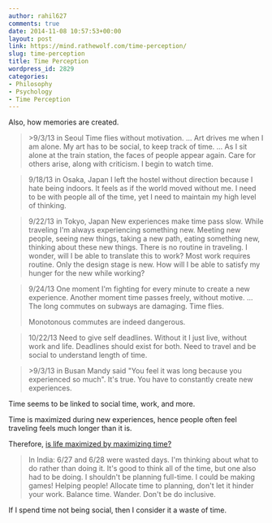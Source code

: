 ```yaml
---
author: rahil627
comments: true
date: 2014-11-08 10:57:53+00:00
layout: post
link: https://mind.rathewolf.com/time-perception/
slug: time-perception
title: Time Perception
wordpress_id: 2829
categories:
- Philosophy
- Psychology
- Time Perception
---
```


Also, how memories are created.



<blockquote>>9/3/13 in Seoul
Time flies without motivation.
...
Art drives me when I am alone. My art has to be social, to keep track of time.
...
As I sit alone at the train station, the faces of people appear again. Care for others arise, along with criticism. I begin to watch time.</blockquote>





<blockquote>9/18/13 in Osaka, Japan
I left the hostel without direction because I hate being indoors. It feels as if the world moved without me. I need to be with people all of the time, yet I need to maintain my high level of thinking.</blockquote>







<blockquote>9/22/13 in Tokyo, Japan
New experiences make time pass slow. While traveling I'm always experiencing something new. Meeting new people, seeing new things, taking a new path, eating something new, thinking about these new things. There is no routine in traveling. I wonder, will I be able to translate this to work? Most work requires routine. Only the design stage is new. How will I be able to satisfy my hunger for the new while working?</blockquote>











<blockquote>9/24/13
One moment I'm fighting for every minute to create a new experience. Another moment time passes freely, without motive.
...
The long commutes on subways are damaging. Time flies.

Monotonous commutes are indeed dangerous.</blockquote>





<blockquote>10/22/13
Need to give self deadlines. Without it I just live, without work and life. Deadlines should exist for both. Need to travel and be social to understand length of time.</blockquote>







<blockquote>>9/3/13 in Busan
Mandy said "You feel it was long because you experienced so much". It's true. You have to constantly create new experiences.</blockquote>









Time seems to be linked to social time, work, and more.

Time is maximized during new experiences, hence people often feel traveling feels much longer than it is.

Therefore, [is life maximized by maximizing time?](https://mind.rathewolf.com/maximum-time-ethics)





<blockquote>In India:
6/27 and 6/28 were wasted days. I'm thinking about what to do rather than doing it. It's good to think all of the time, but one also had to be doing. I shouldn't be planning full-time. I could be making games! Helping people! Allocate time to planning, don't let it hinder your work. Balance time. Wander. Don't be do inclusive.</blockquote>



If I spend time not being social, then I consider it a waste of time.
